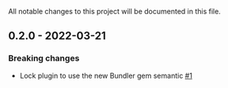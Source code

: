 All notable changes to this project will be documented in this file.

## 0.2.0 - 2022-03-21

### Breaking changes

- Lock plugin to use the new Bundler gem semantic [#1](https://github.com/loadkpi/bundler_date/pull/1)

